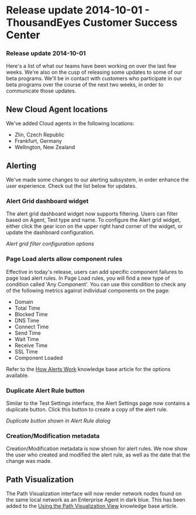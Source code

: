 # Release update 2014-10-01 - ThousandEyes Customer Success Center

### Release update 2014-10-01

Here's a list of what our teams have been working on over the last few weeks.  We're also on the cusp of releasing some updates to some of our beta programs.  We'll be in contact with customers who participate in our beta programs over the course of the next two weeks, in order to communicate those updates.  
 

## New Cloud Agent locations

We've added Cloud agents in the following locations:

* Zlin, Czech Republic
* Frankfurt, Germany
* Wellington, New Zealand

## Alerting

We've made some changes to our alerting subsystem, in order enhance the user experience.  Check out the list below for updates.

### Alert Grid dashboard widget

The alert grid dashboard widget now supports filtering. Users can filter based on Agent, Test type and name.  To configure the Alert grid widget, either click the gear icon on the upper right hand corner of the widget, or update the dashboard configuration.

  
_Alert grid filter configuration options_

### Page Load alerts allow component rules

Effective in today's release, users can add specific component failures to page load alert rules.  In Page Load rules, you will find a new type of condition called 'Any Component'. You can use this condition to check any of the following metrics against individual components on the page:

* Domain
* Total Time
* Blocked Time
* DNS Time
* Connect Time
* Send Time
* Wait Time
* Receive Time
* SSL Time
* Component Loaded

Refer to the [How Alerts Work](https://success.thousandeyes.com/PublicArticlePage?articleIdParam=kA044000000CnBqCAK_How-Alerts-work) knowledge base article for the options available.

### Duplicate Alert Rule button

Similar to the Test Settings interface, the Alert Settings page now contains a duplicate button. Click this button to create a copy of the alert rule.

  
_Duplicate button shown in Alert Rule dialog_

### Creation/Modification metadata

Creation/Modification metadata is now shown for alert rules.  We now show the user who created and modified the alert rule, as well as the date that the change was made.  
 

## Path Visualization

The Path Visualization interface will now render network nodes found on the same local network as an Enterprise Agent in dark blue. This has been added to the [Using the Path Visualization View](https://success.thousandeyes.com/ViewArticle?articleIdParam=kA0E0000000CmmiKAC) knowledge base article.

